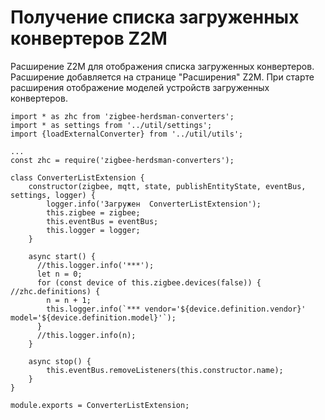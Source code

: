 # Получение списка загруженных конвертеров Z2M #

Расширение Z2M для отображения списка загруженных конвертеров. Расширение добавляется на странице "Расширения" Z2M. При старте расширения отображение моделей устройств загруженных конвертеров.
```
import * as zhc from 'zigbee-herdsman-converters';
import * as settings from '../util/settings';
import {loadExternalConverter} from '../util/utils';

...
const zhc = require('zigbee-herdsman-converters');

class ConverterListExtension {
    constructor(zigbee, mqtt, state, publishEntityState, eventBus, settings, logger) {
        logger.info('Загружен  ConverterListExtension');
        this.zigbee = zigbee;
        this.eventBus = eventBus;
        this.logger = logger;
    }

    async start() {
      //this.logger.info('***');
      let n = 0;
      for (const device of this.zigbee.devices(false)) { //zhc.definitions) {
        n = n + 1;   
        this.logger.info(`*** vendor='${device.definition.vendor}' model='${device.definition.model}'`);
      }
      //this.logger.info(n);
    }

    async stop() {
        this.eventBus.removeListeners(this.constructor.name);
    }
}

module.exports = ConverterListExtension;
```

